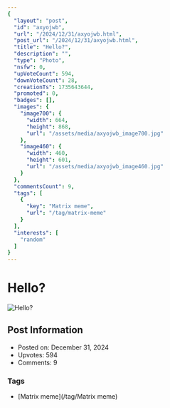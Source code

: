 ```yaml
---
{
  "layout": "post",
  "id": "axyojwb",
  "url": "/2024/12/31/axyojwb.html",
  "post_url": "/2024/12/31/axyojwb.html",
  "title": "Hello?",
  "description": "",
  "type": "Photo",
  "nsfw": 0,
  "upVoteCount": 594,
  "downVoteCount": 28,
  "creationTs": 1735643644,
  "promoted": 0,
  "badges": [],
  "images": {
    "image700": {
      "width": 664,
      "height": 868,
      "url": "/assets/media/axyojwb_image700.jpg"
    },
    "image460": {
      "width": 460,
      "height": 601,
      "url": "/assets/media/axyojwb_image460.jpg"
    }
  },
  "commentsCount": 9,
  "tags": [
    {
      "key": "Matrix meme",
      "url": "/tag/matrix-meme"
    }
  ],
  "interests": [
    "random"
  ]
}
---
```


# Hello?

![Hello?](/assets/media/axyojwb_image700.jpg)

## Post Information

- Posted on: December 31, 2024
- Upvotes: 594
- Comments: 9

### Tags

- [Matrix meme](/tag/Matrix meme)
